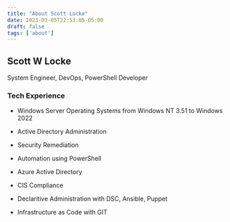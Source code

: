 ```yaml
---
title: "About Scott Locke"
date: 2023-03-05T22:53:05-05:00
draft: false
tags: ['about']
---
```


## Scott W Locke

System Engineer, DevOps, PowerShell Developer

### Tech Experience

- Windows Server Operating Systems from Windows NT 3.51 to Windows 2022

- Active Directory Administration

- Security Remediation

- Automation using PowerShell

- Azure Active Directory

- CIS Compliance

- Declaritive Administration with DSC, Ansible, Puppet

- Infrastructure as Code with GIT
